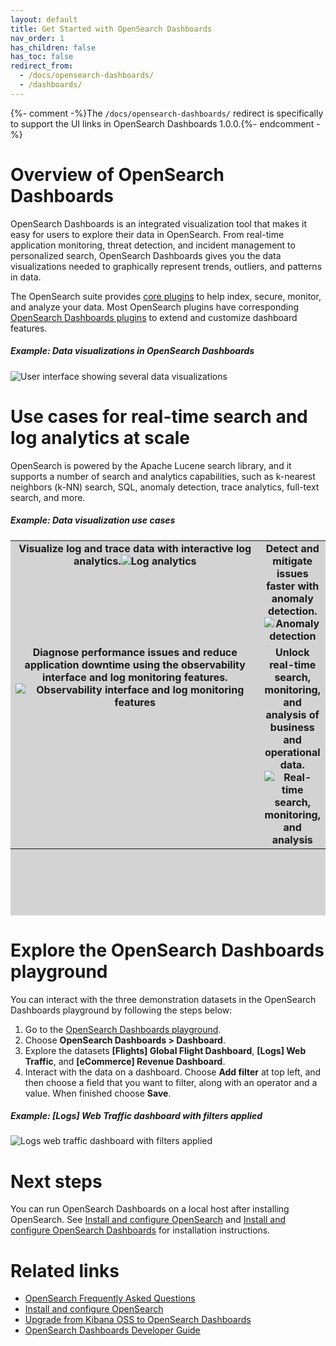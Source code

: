 ```yaml
---
layout: default
title: Get Started with OpenSearch Dashboards
nav_order: 1
has_children: false
has_toc: false
redirect_from:
  - /docs/opensearch-dashboards/
  - /dashboards/
---
```


{%- comment -%}The `/docs/opensearch-dashboards/` redirect is specifically to support the UI links in OpenSearch Dashboards 1.0.0.{%- endcomment -%}

# Overview of OpenSearch Dashboards

OpenSearch Dashboards is an integrated visualization tool that makes it easy for users to explore their data in OpenSearch. From real-time application monitoring, threat detection, and incident management to personalized search, OpenSearch Dashboards gives you the data visualizations needed to graphically represent trends, outliers, and patterns in data. 

The OpenSearch suite provides [core plugins](https://opensearch.org/docs/latest/opensearch/install/plugins/) to help index, secure, monitor, and analyze your data. Most OpenSearch plugins have corresponding [OpenSearch Dashboards plugins](https://opensearch.org/docs/latest/dashboards/install/plugins/) to extend and customize dashboard features.

##### Example: Data visualizations in OpenSearch Dashboards  

<img src="{{site.url}}{{site.baseurl}}/images/dashboard-flight.png" alt="User interface showing several data visualizations">

# Use cases for real-time search and log analytics at scale 

 OpenSearch is powered by the Apache Lucene search library, and it supports a number of search and analytics capabilities, such as k-nearest neighbors (k-NN) search, SQL, anomaly detection, trace analytics, full-text search, and more.  

##### Example: Data visualization use cases   

<table bgcolor="lightgrey" width="600" height="600">
<tbody>
<tr>
<td style="text-align: center; vertical-align: top; font-weight: bold; width: 500;">Visualize log and trace data with interactive log analytics.<img src="{{site.url}}{{site.baseurl}}/images/visualize-log-data.png" alt="Log analytics" /></td>
<td style="text-align: center; vertical-align: top; font-weight: bold;">Detect and mitigate issues faster with anomaly detection.<img src="{{site.url}}{{site.baseurl}}/images/anomaly-detection.png" alt="Anomaly detection" /></td>
</tr>
<tr>
<td style="text-align: center; vertical-align: top; font-weight: bold;">Diagnose performance issues and reduce application downtime using the observability interface and log monitoring features.<img src="{{site.url}}{{site.baseurl}}/images/observability.png" alt="Observability interface and log monitoring features" /></td>
<td style="text-align: center; vertical-align: top; font-weight: bold;">Unlock real-time search, monitoring, and analysis of business and operational data.<img src="{{site.url}}{{site.baseurl}}/images/analyzing-data-logs.png" alt="Real-time search, monitoring, and analysis" /></td>
</tr>
</tbody>
</table> 

# Explore the OpenSearch Dashboards playground

You can interact with the three demonstration datasets in the OpenSearch Dashboards playground by following the steps below:

1. Go to the [OpenSearch Dashboards playground](https://playground.opensearch.org/app/home).
2. Choose **OpenSearch Dashboards > Dashboard**. 
3. Explore the datasets **[Flights] Global Flight Dashboard**, **[Logs] Web Traffic**, and **[eCommerce] Revenue Dashboard**.
4. Interact with the data on a dashboard. Choose **Add filter** at top left, and then choose a field that you want to filter, along with an operator and a value. When finished choose **Save**.  

##### Example: [Logs] Web Traffic dashboard with filters applied

<img src="{{site.url}}{{site.baseurl}}/images/log-dashboard-filter.png" alt="Logs web traffic dashboard with filters applied">

# Next steps 

You can run OpenSearch Dashboards on a local host after installing OpenSearch. See [Install and configure OpenSearch](https://opensearch.org/docs/latest/opensearch/install/index/) and [Install and configure OpenSearch Dashboards](https://opensearch.org/docs/latest/dashboards/install/index/) for installation instructions.  

# Related links
- [OpenSearch Frequently Asked Questions](https://opensearch.org/faq/)
- [Install and configure OpenSearch](https://opensearch.org/docs/latest/opensearch/install/index/)
- [Upgrade from Kibana OSS to OpenSearch Dashboards](https://opensearch.org/docs/latest/upgrade-to/dashboards-upgrade-to/)
- [OpenSearch Dashboards Developer Guide](https://github.com/opensearch-project/OpenSearch-Dashboards/blob/main/DEVELOPER_GUIDE.md)